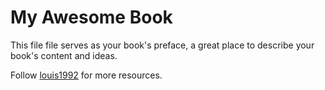 My Awesome Book
=======

This file file serves as your book's preface, a great place to describe your book's content and ideas.


Follow [louis1992](https://github.com/gzc) for more resources.